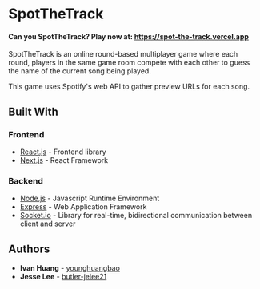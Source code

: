 # SpotTheTrack

#### Can you SpotTheTrack? Play now at: https://spot-the-track.vercel.app

SpotTheTrack is an online round-based multiplayer game where each round, players in the same game room compete with each other 
to guess the name of the current song being played.

This game uses Spotify's web API to gather preview URLs for each song.

## Built With

### Frontend

- [React.js](https://reactjs.org/) - Frontend library
- [Next.js](https://nextjs.org/) - React Framework

### Backend

- [Node.js](https://nodejs.org/en/) - Javascript Runtime Environment
- [Express](https://expressjs.com/) - Web Application Framework
- [Socket.io](https://socket.io/)   - Library for real-time, bidirectional communication between client and server 

## Authors

- **Ivan Huang** - [younghuangbao](https://github.com/younghuangbao)
- **Jesse Lee** - [butler-jelee21](https://github.com/butler-jelee21)
